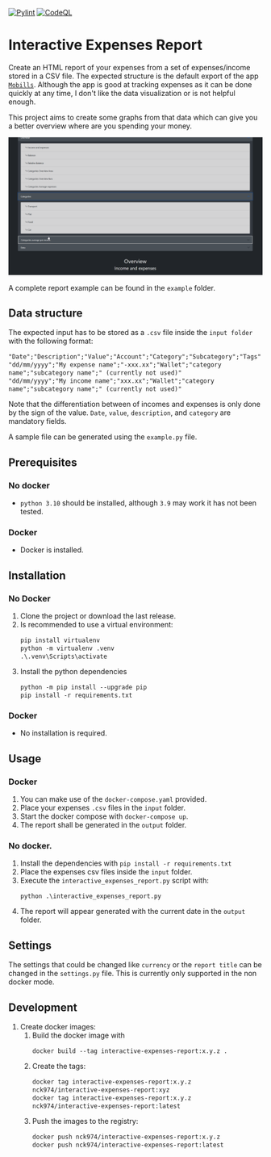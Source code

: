 [![Pylint](https://github.com/nck974/interactive-expenses-report/actions/workflows/pylint.yml/badge.svg?branch=main)](https://github.com/nck974/interactive-expenses-report/actions/workflows/pylint.yml)
[![CodeQL](https://github.com/nck974/interactive-expenses-report/actions/workflows/codeql-analysis.yml/badge.svg?branch=main)](https://github.com/nck974/interactive-expenses-report/actions/workflows/codeql-analysis.yml)

# Interactive Expenses Report

Create an HTML report of your expenses from a set of expenses/income stored in a CSV file. The expected structure is the default export of the app [`Mobills`](https://www.mobillsapp.com/). Although the app is good at tracking expenses as it can be done quickly at any time, I don't like the data visualization or is not helpful enough.

This project aims to create some graphs from that data which can give you a better overview where are you spending your money.

<p align="center">
  <img src="static/images/example.gif" width="800px">
</p>

A complete report example can be found in the `example` folder. 

## Data structure

The expected input has to be stored as a `.csv` file inside the `input folder` with the following format:
```shell
"Date";"Description";"Value";"Account";"Category";"Subcategory";"Tags"
"dd/mm/yyyy";"My expense name";"-xxx.xx";"Wallet";"category name";"subcategory name";" (currently not used)"
"dd/mm/yyyy";"My income name";"xxx.xx";"Wallet";"category name";"subcategory name";" (currently not used)"
```

Note that the differentiation between of incomes and expenses is only done by the sign of the value. `Date`, `value`, `description`, and `category` are mandatory fields.

A sample file can be generated using the `example.py` file.

## Prerequisites

### No docker

- `python 3.10` should be installed, although `3.9` may work it has not been tested.

### Docker

- Docker is installed.

## Installation


### No Docker

1. Clone the project or download the last release.
1. Is recommended to use a virtual environment:
    ```shell
    pip install virtualenv
    python -m virtualenv .venv
    .\.venv\Scripts\activate
    ```
1. Install the python dependencies
    ```shell
    python -m pip install --upgrade pip
    pip install -r requirements.txt
    ```

### Docker

- No installation is required.

## Usage

### Docker

1. You can make use of the `docker-compose.yaml` provided.
1. Place your expenses `.csv` files in the `input` folder.
1. Start the docker compose with `docker-compose up`.
1. The report shall be generated in the `output` folder.

### No docker.

1. Install the dependencies with `pip install -r requirements.txt`
1. Place the expenses csv files inside the `input` folder.
1. Execute the `interactive_expenses_report.py` script with:
    ```shell
    python .\interactive_expenses_report.py
    ```
1. The report will appear generated with the current date in the `output` folder.


## Settings

The settings that could be changed like `currency` or the `report title` can be changed in the `settings.py` file. This is currently only supported in the non docker mode.


## Development

1. Create docker images:
    1. Build the docker image with
        ```shell
        docker build --tag interactive-expenses-report:x.y.z .
        ```
    1. Create the tags:
        ```
        docker tag interactive-expenses-report:x.y.z nck974/interactive-expenses-report:xyz
        docker tag interactive-expenses-report:x.y.z nck974/interactive-expenses-report:latest
        ```
    1. Push the images to the registry:
        ```
        docker push nck974/interactive-expenses-report:x.y.z
        docker push nck974/interactive-expenses-report:latest
        ```
